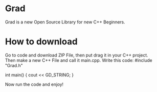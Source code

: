 # Grad
Grad is a new Open Source Library for new C++ Beginners.
# How to download
Go to code and download ZIP File, then put drag it in your C++ project.
Then make a new C++ File and call it main.cpp.
Write this code:
#include "Grad.h"

int main()
{
    cout << GD_STRING;
}

Now run the code and enjoy!
